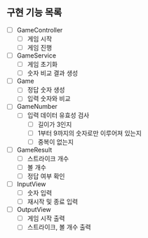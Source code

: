 ## 구현 기능 목록

- [ ] GameController
  - [ ] 게임 시작
  - [ ] 게임 진행
     
- [ ] GameService
  - [ ] 게임 초기화
  - [ ] 숫자 비교 결과 생성
     
- [ ] Game
  - [ ] 정답 숫자 생성
  - [ ] 입력 숫자와 비교
     
- [ ] GameNumber
  - [ ] 입력 데이터 유효성 검사
    - [ ] 길이가 3인지
    - [ ] 1부터 9까지의 숫자로만 이루어져 있는지
    - [ ] 중복이 없는지
       
- [ ] GameResult
  - [ ] 스트라이크 개수
  - [ ] 볼 개수
  - [ ] 정답 여부 확인
     
- [ ] InputView
  - [ ] 숫자 입력
  - [ ] 재시작 및 종료 입력
     
- [ ] OutputView
  - [ ] 게임 시작 출력
  - [ ] 스트라이크, 볼 개수 출력

